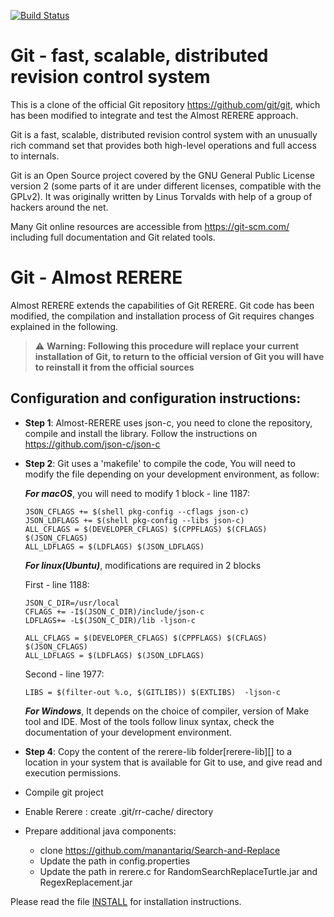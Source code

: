 [![Build Status](https://dev.azure.com/git/git/_apis/build/status/git.git)](https://dev.azure.com/git/git/_build/latest?definitionId=11)


Git - fast, scalable, distributed revision control system
=========================================================
This is a clone of the official Git repository <https://github.com/git/git>, which has been modified to integrate and test the Almost RERERE approach.

Git is a fast, scalable, distributed revision control system with an
unusually rich command set that provides both high-level operations
and full access to internals.

Git is an Open Source project covered by the GNU General Public
License version 2 (some parts of it are under different licenses,
compatible with the GPLv2). It was originally written by Linus
Torvalds with help of a group of hackers around the net.

Many Git online resources are accessible from <https://git-scm.com/>
including full documentation and Git related tools.


 Git - Almost RERERE
 =========================================================
 Almost RERERE extends the capabilities of Git RERERE. Git code has been modified, the compilation and installation process of Git requires changes explained in the following.

>:warning: **Warning: Following this procedure will replace your current installation of Git, to return to the official version of Git you will have to reinstall it from the official sources**

## Configuration and configuration instructions:
- **Step 1**: Almost-RERERE uses json-c, you need to clone the repository, compile and install the library. Follow the instructions on <https://github.com/json-c/json-c>

- **Step 2**: Git uses a 'makefile' to compile the code, You will need to modify the file depending on your development environment, as follow:
   
   **_For macOS_**, you will need to modify 1 block - line 1187:
   ```
   JSON_CFLAGS += $(shell pkg-config --cflags json-c)
   JSON_LDFLAGS += $(shell pkg-config --libs json-c)
   ALL_CFLAGS = $(DEVELOPER_CFLAGS) $(CPPFLAGS) $(CFLAGS) $(JSON_CFLAGS)
   ALL_LDFLAGS = $(LDFLAGS) $(JSON_LDFLAGS)
   ```   
   **_For linux(Ubuntu)_**, modifications are required in 2 blocks
   
   First - line 1188:
    ```   
    JSON_C_DIR=/usr/local
    CFLAGS += -I$(JSON_C_DIR)/include/json-c
    LDFLAGS+= -L$(JSON_C_DIR)/lib -ljson-c
    
    ALL_CFLAGS = $(DEVELOPER_CFLAGS) $(CPPFLAGS) $(CFLAGS) $(JSON_CFLAGS)
    ALL_LDFLAGS = $(LDFLAGS) $(JSON_LDFLAGS)
    ```
   
   Second - line 1977:
   ```   
   LIBS = $(filter-out %.o, $(GITLIBS)) $(EXTLIBS)  -ljson-c
   ``` 

   **_For Windows_**, It depends on the choice of compiler, version of Make tool and IDE. Most of the tools follow linux syntax, check the documentation of your development environment.

- **Step 4**: Copy the content of the rerere-lib folder[rerere-lib][] to a location in your system that is available for Git to use, and give read and execution permissions.


 - Compile git project
 - Enable Rerere : create .git/rr-cache/ directory
 - Prepare additional java components:
    - clone <https://github.com/manantariq/Search-and-Replace>
    - Update the path in config.properties
    - Update the path in rerere.c for RandomSearchReplaceTurtle.jar and RegexReplacement.jar

[INSTALL]: INSTALL
[Documentation/gittutorial.txt]: Documentation/gittutorial.txt
[Documentation/giteveryday.txt]: Documentation/giteveryday.txt
[Documentation/gitcvs-migration.txt]: Documentation/gitcvs-migration.txt
[Documentation/SubmittingPatches]: Documentation/SubmittingPatches
Please read the file [INSTALL][] for installation instructions.